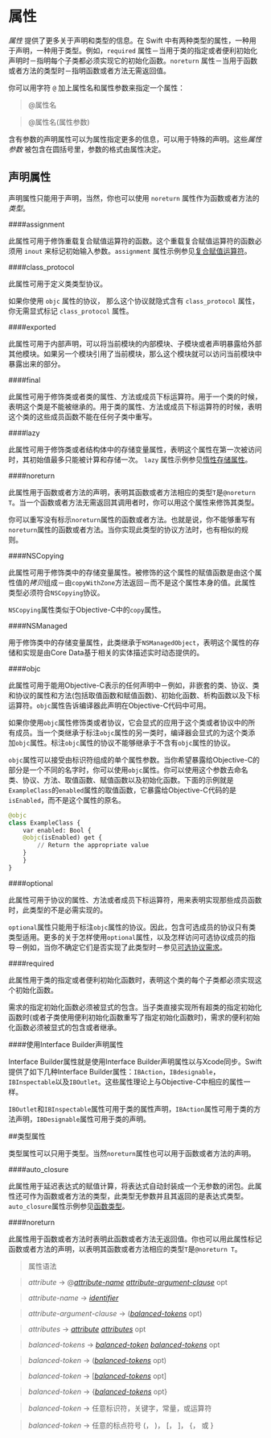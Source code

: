 # 属性


*属性* 提供了更多关于声明和类型的信息。在 Swift 中有两种类型的属性，一种用于声明，一种用于类型。例如，`required` 属性－当用于类的指定或者便利初始化声明时－指明每个子类都必须实现它的初始化函数。`noreturn` 属性－当用于函数或者方法的类型时－指明函数或者方法无需返回值。

你可以用字符 `@` 加上属性名和属性参数来指定一个属性：

>@属性名

>@属性名(属性参数)
	
含有参数的声明属性可以为属性指定更多的信息，可以用于特殊的声明。这些*属性参数* 被包含在圆括号里，参数的格式由属性决定。

## 声明属性

声明属性只能用于声明，当然，你也可以使用 `noreturn` 属性作为函数或者方法的*类型*。


####assignment

此属性可用于修饰重载复合赋值运算符的函数。这个重载复合赋值运算符的函数必须用 `inout` 来标记初始输入参数。`assignment` 属性示例参见[复合赋值运算符](https://developer.apple.com/library/prerelease/ios/documentation/Swift/Conceptual/Swift_Programming_Language/AdvancedOperators.html#//apple_ref/doc/uid/TP40014097-CH27-XID_45)。

####class_protocol

此属性可用于定义类类型协议。

如果你使用 `objc` 属性的协议， 那么这个协议就隐式含有 `class_protocol` 属性，你无需显式标记 `class_protocol` 属性。

####exported

此属性可用于内部声明，可以将当前模块的内部模块、子模块或者声明暴露给外部其他模块。如果另一个模块引用了当前模块，那么这个模块就可以访问当前模块中暴露出来的部分。

####final

此属性可用于修饰类或者类的属性、方法或成员下标运算符。用于一个类的时候，表明这个类是不能被继承的。用于类的属性、方法或成员下标运算符的时候，表明这个类的这些成员函数不能在任何子类中重写。

####lazy

此属性可用于修饰类或者结构体中的存储变量属性，表明这个属性在第一次被访问时，其初始值最多只能被计算和存储一次。 `lazy` 属性示例参见[惰性存储属性](https://developer.apple.com/library/prerelease/ios/documentation/Swift/Conceptual/Swift_Programming_Language/Properties.html#//apple_ref/doc/uid/TP40014097-CH14-XID_326)。

####noreturn

此属性用于函数或者方法的声明，表明其函数或者方法相应的类型`T`是`@noreturn T`。当一个函数或者方法无需返回其调用者时，你可以用这个属性来修饰其类型。

你可以重写没有标示`noreturn`属性的函数或者方法。也就是说，你不能够重写有`noreturn`属性的函数或者方法。当你实现此类型的协议方法时，也有相似的规则。

####NSCopying

此属性可用于修饰类中的存储变量属性。被修饰的这个属性的赋值函数是由这个属性值的*拷贝*组成－由`copyWithZone`方法返回－而不是这个属性本身的值。此属性类型必须符合`NSCopying`协议。

`NSCopying`属性类似于Objective-C中的`copy`属性。

####NSManaged

用于修饰类中的存储变量属性，此类继承于`NSManagedObject`，表明这个属性的存储和实现是由Core Data基于相关的实体描述实时动态提供的。

####objc

此属性可用于能用Objective-C表示的任何声明中－例如，非嵌套的类、协议、类和协议的属性和方法(包括取值函数和赋值函数)、初始化函数、析构函数以及下标运算符。`objc`属性告诉编译器此声明在Objective-C代码中可用。
 
如果你使用`objc`属性修饰类或者协议，它会显式的应用于这个类或者协议中的所有成员。当一个类继承于标注`objc`属性的另一类时，编译器会显式的为这个类添加`objc`属性。标注`objc`属性的协议不能够继承于不含有`objc`属性的协议。

`objc`属性可以接受由标识符组成的单个属性参数。当你希望暴露给Objective-C的部分是一个不同的名字时，你可以使用`objc`属性。你可以使用这个参数去命名类、协议、方法、取值函数、赋值函数以及初始化函数。下面的示例就是`ExampleClass`的`enabled`属性的取值函数，它暴露给Objective-C代码的是`isEnabled`，而不是这个属性的原名。

```python
@objc
class ExampleClass {
    var enabled: Bool {
    @objc(isEnabled) get {
        // Return the appropriate value
    }
    }
}
```

####optional

此属性可用于协议的属性、方法或者成员下标运算符，用来表明实现那些成员函数时，此类型的不是必需实现的。

`optional`属性只能用于标注`objc`属性的协议。因此，包含可选成员的协议只有类类型适用。更多的关于怎样使用`optional`属性，以及怎样访问可选协议成员的指导－例如，当你不确定它们是否实现了此类型时－参见[可选协议需求](https://developer.apple.com/library/prerelease/ios/documentation/Swift/Conceptual/Swift_Programming_Language/Protocols.html#//apple_ref/doc/uid/TP40014097-CH25-XID_365)。

####required

此属性用于类的指定或者便利初始化函数时，表明这个类的每个子类都必须实现这个初始化函数。

需求的指定初始化函数必须被显式的包含。当子类直接实现所有超类的指定初始化函数时(或者子类使用便利初始化函数重写了指定初始化函数时)，需求的便利初始化函数必须被显式的包含或者继承。

####使用Interface Builder声明属性

Interface Builder属性就是使用Interface Builder声明属性以与Xcode同步。Swift提供了如下几种Interface Builder属性：`IBAction`，`IBdesignable`，`IBInspectable`以及`IBOutlet`。这些属性理论上与Objective-C中相应的属性一样。

`IBOutlet`和`IBInspectable`属性可用于类的属性声明，`IBAction`属性可用于类的方法声明，`IBDesignable`属性可用于类的声明。

##类型属性

类型属性可以只用于类型。当然`noreturn`属性也可以用于函数或者方法的声明。

####auto_closure

此属性用于延迟表达式的赋值计算，将表达式自动封装成一个无参数的闭包。此属性还可作为函数或者方法的类型，此类型无参数并且其返回的是表达式类型。`auto_closure`属性示例参见[函数类型](https://developer.apple.com/library/prerelease/ios/documentation/Swift/Conceptual/Swift_Programming_Language/Types.html#//apple_ref/doc/uid/TP40014097-CH31-XID_1005)。

####noreturn

此属性用于函数或者方法时表明此函数或者方法无返回值。你也可以用此属性标记函数或者方法的声明，以表明其函数或者方法相应的类型`T`是`@noreturn T`。


>属性语法

>*attribute* → @­*[attribute-name](https://developer.apple.com/library/prerelease/ios/documentation/Swift/Conceptual/Swift_Programming_Language/Attributes.html#//apple_ref/swift/grammar/attribute-argument-clause) [attribute-argument-clause](https://developer.apple.com/library/prerelease/ios/documentation/Swift/Conceptual/Swift_Programming_Language/Attributes.html#//apple_ref/swift/grammar/attribute-argument-clause)* opt

>*attribute-name* → *[identifier](https://developer.apple.com/library/prerelease/ios/documentation/Swift/Conceptual/Swift_Programming_Language/LexicalStructure.html#//apple_ref/swift/grammar/identifier)*

>*attribute-argument-clause* → (*[balanced-tokens­](https://developer.apple.com/library/prerelease/ios/documentation/Swift/Conceptual/Swift_Programming_Language/Attributes.html#//apple_ref/swift/grammar/balanced-tokens)* opt)

>*attributes* → *[attribute­](https://developer.apple.com/library/prerelease/ios/documentation/Swift/Conceptual/Swift_Programming_Language/Attributes.html#//apple_ref/swift/grammar/balanced-tokens) [attributes](https://developer.apple.com/library/prerelease/ios/documentation/Swift/Conceptual/Swift_Programming_Language/Attributes.html#//apple_ref/swift/grammar/balanced-tokens)­* opt­

>*balanced-tokens* → *[balanced-token](https://developer.apple.com/library/prerelease/ios/documentation/Swift/Conceptual/Swift_Programming_Language/Attributes.html#//apple_ref/swift/grammar/balanced-tokens) ­[balanced-tokens­](https://developer.apple.com/library/prerelease/ios/documentation/Swift/Conceptual/Swift_Programming_Language/Attributes.html#//apple_ref/swift/grammar/balanced-tokens)* opt­

>*balanced-token* → (*­[balanced-tokens­](https://developer.apple.com/library/prerelease/ios/documentation/Swift/Conceptual/Swift_Programming_Language/Attributes.html#//apple_ref/swift/grammar/balanced-tokens)* opt­)­

>*balanced-token* → [*[balanced-tokens­](https://developer.apple.com/library/prerelease/ios/documentation/Swift/Conceptual/Swift_Programming_Language/Attributes.html#//apple_ref/swift/grammar/balanced-tokens)* opt­]­

>*balanced-token* → {*[balanced-tokens­](https://developer.apple.com/library/prerelease/ios/documentation/Swift/Conceptual/Swift_Programming_Language/Attributes.html#//apple_ref/swift/grammar/balanced-tokens)* opt­­}­

>*balanced-token* → 任意标识符，关键字，常量，或运算符

>*balanced-token* → 任意的标点符号 (­， )­， [­， ]­， {­， 或 }­
